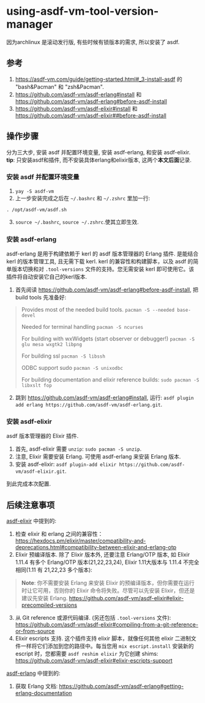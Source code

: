 # using-asdf-vm-tool-version-manager

因为archlinux 是滚动发行版, 有些时候有锁版本的需求, 所以安装了 asdf.

## 参考
1. https://asdf-vm.com/guide/getting-started.html#_3-install-asdf 的 "bash&Pacman" 和 "zsh&Pacman".
2. https://github.com/asdf-vm/asdf-erlang#install 和 https://github.com/asdf-vm/asdf-erlang#before-asdf-install
3. https://github.com/asdf-vm/asdf-elixir#install 和 https://github.com/asdf-vm/asdf-elixir##before-asdf-install
## 操作步骤

分为三大步, 安装 asdf 并配置环境变量, 安装 asdf-erlang, 和安装 asdf-elixir.
**tip**: 只安装asdf和插件, 而不安装具体erlang和elixir版本, 这两个**本文后面**记录.
### 安装 asdf 并配置环境变量
1. `yay -S asdf-vm`
2. 上一步安装完成之后在 `~/.bashrc` 和 `~/.zshrc` 里加一行:
```
. /opt/asdf-vm/asdf.sh
```
3. `source ~/.bashrc`, `source ~/.zshrc`.使其立即生效.

### 安装 asdf-erlang 
asdf-erlang 是用于构建依赖于 kerl 的 asdf 版本管理器的 Erlang 插件.
是能结合 kerl 的版本管理工具, 且无需下载 kerl.
kerl 的兼容性和构建脚本，以及 asdf 的简单版本切换和对 `.tool-versions` 文件的支持。您无需安装 kerl 即可使用它。该插件将自动安装它自己的kerl版本.

1. 首先阅读 https://github.com/asdf-vm/asdf-erlang#before-asdf-install, 把 build tools 先准备好:
>Provides most of the needed build tools. `pacman -S --needed base-devel`
>
>Needed for terminal handling `pacman -S ncurses`
>
>For building with wxWidgets (start observer or debugger!) `pacman -S glu mesa wxgtk2 libpng`
>
>For building ssl `pacman -S libssh`
>
>ODBC support sudo `pacman -S unixodbc`
>
>For building documentation and elixir reference builds: `sudo pacman -S libxslt fop`
2. 跳到 https://github.com/asdf-vm/asdf-erlang#install, 运行:
`asdf plugin add erlang https://github.com/asdf-vm/asdf-erlang.git`.
### 安装 asdf-elixir 
asdf 版本管理器的 Elixir 插件.

1. 首先, asdf-elixir 需要 `unzip`: `sudo pacman -S unzip`.
2. 注意, Elixir 需要安装 Erlang. 可使用 asdf-erlang 来安装 Erlang 版本.
2. 安装 asdf-elixir: `asdf plugin-add elixir https://github.com/asdf-vm/asdf-elixir.git`.

到此完成本次配置.
## 后续注意事项

[asdf-elixir](https://github.com/asdf-vm/asdf-elixir) 中提到的:
1. 检查 elixir 和 erlang 之间的兼容性：
https://hexdocs.pm/elixir/master/compatibility-and-deprecations.html#compatibility-between-elixir-and-erlang-otp
2. Elixir 预编译版本. 
除了 Elixir 版本外, 还要注意 Erlang/OTP 版本, 如 Elixir 1.11.4 有多个 Erlang/OTP 版本(21,22,23,24), Elixir 1.11大版本与 1.11.4 不完全相同(1.11 有 21,22,23 多个版本):
>**Note**: 你不需要安装 Erlang 来安装 Elixir 的预编译版本，但你需要在运行时让它可用，否则你的 Elixir 命令将失败。尽管可以先安装 Elixir，但还是建议先安装 Erlang.
https://github.com/asdf-vm/asdf-elixir#elixir-precompiled-versions
3. 从 Git reference 或源代码编译.
(另还包括 `.tool-versions` 文件):
https://github.com/asdf-vm/asdf-elixir#compiling-from-a-git-reference-or-from-source
4. Elixir escripts 支持.
这个插件支持 elixir 脚本，就像任何其他 elixir 二进制文件一样将它们添加到您的路径中。每当您用 `mix escript.install` 安装新的 escript 时，您都需要 `asdf reshim elixir` 为它创建 shims:
https://github.com/asdf-vm/asdf-elixir#elixir-escripts-support

[asdf-erlang](https://github.com/asdf-vm/asdf-erlang) 中提到的:
1. 获取 Erlang 文档:
https://github.com/asdf-vm/asdf-erlang#getting-erlang-documentation